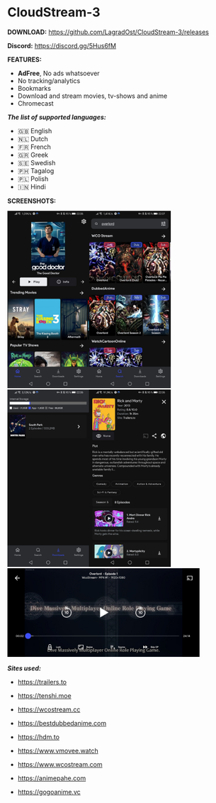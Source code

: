 # CloudStream-3

**DOWNLOAD:**
https://github.com/LagradOst/CloudStream-3/releases

**Discord:**
https://discord.gg/5Hus6fM

**FEATURES:**
+ **AdFree**, No ads whatsoever
+ No tracking/analytics
+ Bookmarks
+ Download and stream movies, tv-shows and anime
+ Chromecast

***The list of supported languages:***
* 🇬🇧 English
* 🇳🇱 Dutch
* 🇫🇷 French
* 🇬🇷 Greek
* 🇸🇪 Swedish
* 🇵🇭 Tagalog
* 🇵🇱 Polish
* 🇮🇳 Hindi

**SCREENSHOTS:**

<img src="./.github/home.jpg" height="400"/><img src="./.github/search.jpg" height="400"/><img src="./.github/downloads.jpg" height="400"/><img src="./.github/results.jpg" height="400"/>
<img src="./.github/player.jpg" height="200"/>

***Sites used:***
+ https://trailers.to

+ https://tenshi.moe

+ https://wcostream.cc

+ https://bestdubbedanime.com

+ https://hdm.to

+ https://www.vmovee.watch

+ https://www.wcostream.com

+ https://animepahe.com

+ https://gogoanime.vc
